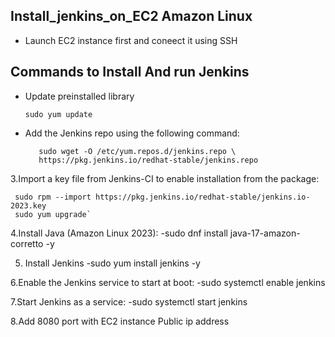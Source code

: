 ## Install_jenkins_on_EC2 Amazon Linux

- Launch EC2 instance first and coneect it using SSH

## Commands to Install And run Jenkins

- Update preinstalled library
  
     ``` sudo yum update ```

- Add the Jenkins repo using the following command:
  
         sudo wget -O /etc/yum.repos.d/jenkins.repo \ 
         https://pkg.jenkins.io/redhat-stable/jenkins.repo 

3.Import a key file from Jenkins-CI to enable installation from the package:

     sudo rpm --import https://pkg.jenkins.io/redhat-stable/jenkins.io-2023.key 
     sudo yum upgrade`

4.Install Java (Amazon Linux 2023):
     -sudo dnf install java-17-amazon-corretto -y

5. Install Jenkins
     -sudo yum install jenkins -y

6.Enable the Jenkins service to start at boot:
    -sudo systemctl enable jenkins

7.Start Jenkins as a service:
    -sudo systemctl start jenkins

8.Add 8080 port with EC2 instance Public ip address


